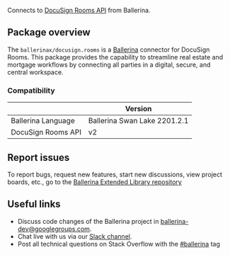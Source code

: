 Connects to [DocuSign Rooms API](https://developers.docusign.com/docs/rooms-api/) from Ballerina.

## Package overview
The `ballerinax/docusign.rooms` is a [Ballerina](https://ballerina.io/) connector for DocuSign Rooms. This package provides the capability to streamline real estate and mortgage workflows by connecting all parties in a digital, secure, and central workspace.

### Compatibility
|                       | Version                       |
|-----------------------|-------------------------------|
| Ballerina Language    | Ballerina Swan Lake 2201.2.1    | 
| DocuSign Rooms API    | v2                            |

## Report issues
To report bugs, request new features, start new discussions, view project boards, etc., go to the [Ballerina Extended Library repository](https://github.com/ballerina-platform/ballerina-extended-library)

## Useful links
- Discuss code changes of the Ballerina project in [ballerina-dev@googlegroups.com](mailto:ballerina-dev@googlegroups.com).
- Chat live with us via our [Slack channel](https://ballerina.io/community/slack/).
- Post all technical questions on Stack Overflow with the [#ballerina](https://stackoverflow.com/questions/tagged/ballerina) tag
